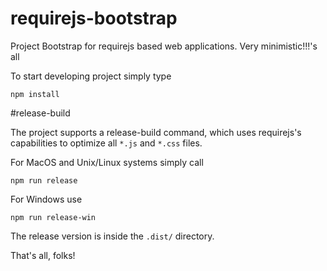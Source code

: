 # requirejs-bootstrap
Project Bootstrap for requirejs based web applications. Very minimistic!!!'s all 

To start developing project simply type 
 
``npm install``
 
#release-build
 
The project supports a release-build command, which uses requirejs's capabilities to optimize all
``*.js`` and ``*.css`` files. 

For MacOS and Unix/Linux systems simply call 

``npm run release``

For Windows use 

``npm run release-win``

The release version is inside the ``.dist/`` directory.

That's all, folks!


